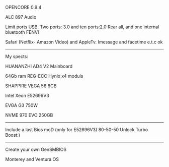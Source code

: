 OPENCORE 0.9.4

ALC 897 Audio

Limit ports USB. Two ports: 3.0 and ten ports:2.0 Rear all, and one internal bluetooth FENVI

Safari (Netflix- Amazon Video) and AppleTv. Imessage and facetime e.t.c ok


------------------------------------------
My spects:

HUANANZHI AD4 V2 Mainboard

64Gb ram REG-ECC Hynix x4 moduls

SHAPPIRE VEGA 56 8GB

Intel Xeon E52696V3

EVGA G3 750W

NVME 970 EVO 250GB

------------------------------------------

Include a last Bios moD (only for E52696V3) 80-50-50 Unlock Turbo Boost:)

------------------------------------------
Create your own GenSMBIOS

Monterey and Ventura OS
